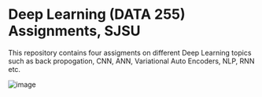 # Deep Learning (DATA 255) Assignments, SJSU

This repository contains four assigments on different Deep Learning topics such as back propogation, CNN, ANN, Variational Auto Encoders, NLP, RNN etc.

![image](https://github.com/iqrabismii/DeepLearningAssignments/assets/108056063/a040c3cd-0efd-466f-b27e-4efa4b38b46a)

